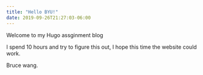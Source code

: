 ```yaml
---
title: "Hello BYU!"
date: 2019-09-26T21:27:03-06:00
---
```


Welcome to my Hugo assginment blog

I spend 10 hours and try to figure this out, I hope this time the website could work.

Bruce wang. 